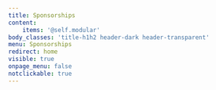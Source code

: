 ```yaml
---
title: Sponsorships
content:
    items: '@self.modular'
body_classes: 'title-h1h2 header-dark header-transparent'
menu: Sponsorships
redirect: home
visible: true
onpage_menu: false
notclickable: true
---
```


